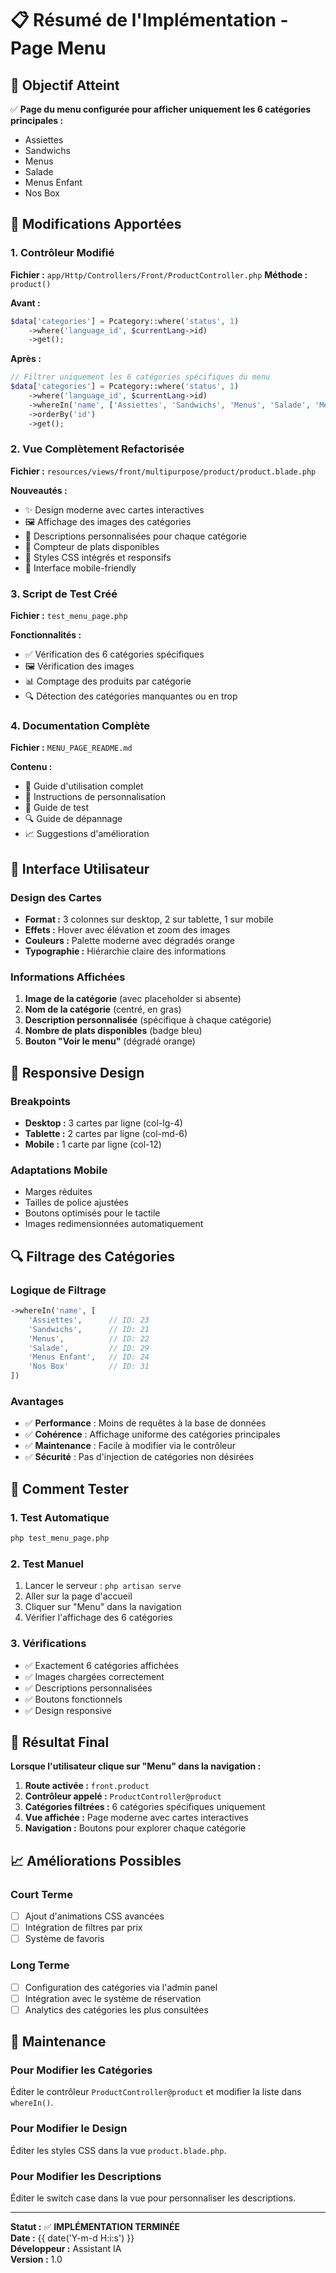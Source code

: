 # 📋 Résumé de l'Implémentation - Page Menu

## 🎯 Objectif Atteint

✅ **Page du menu configurée pour afficher uniquement les 6 catégories principales :**
- Assiettes
- Sandwichs  
- Menus
- Salade
- Menus Enfant
- Nos Box

## 🔧 Modifications Apportées

### 1. Contrôleur Modifié
**Fichier :** `app/Http/Controllers/Front/ProductController.php`
**Méthode :** `product()`

**Avant :**
```php
$data['categories'] = Pcategory::where('status', 1)
    ->where('language_id', $currentLang->id)
    ->get();
```

**Après :**
```php
// Filtrer uniquement les 6 catégories spécifiques du menu
$data['categories'] = Pcategory::where('status', 1)
    ->where('language_id', $currentLang->id)
    ->whereIn('name', ['Assiettes', 'Sandwichs', 'Menus', 'Salade', 'Menus Enfant', 'Nos Box'])
    ->orderBy('id')
    ->get();
```

### 2. Vue Complètement Refactorisée
**Fichier :** `resources/views/front/multipurpose/product/product.blade.php`

**Nouveautés :**
- ✨ Design moderne avec cartes interactives
- 🖼️ Affichage des images des catégories
- 📝 Descriptions personnalisées pour chaque catégorie
- 🔢 Compteur de plats disponibles
- 🎨 Styles CSS intégrés et responsifs
- 📱 Interface mobile-friendly

### 3. Script de Test Créé
**Fichier :** `test_menu_page.php`

**Fonctionnalités :**
- ✅ Vérification des 6 catégories spécifiques
- 🖼️ Vérification des images
- 📊 Comptage des produits par catégorie
- 🔍 Détection des catégories manquantes ou en trop

### 4. Documentation Complète
**Fichier :** `MENU_PAGE_README.md`

**Contenu :**
- 📖 Guide d'utilisation complet
- 🔧 Instructions de personnalisation
- 🚀 Guide de test
- 🔍 Guide de dépannage
- 📈 Suggestions d'amélioration

## 🎨 Interface Utilisateur

### Design des Cartes
- **Format :** 3 colonnes sur desktop, 2 sur tablette, 1 sur mobile
- **Effets :** Hover avec élévation et zoom des images
- **Couleurs :** Palette moderne avec dégradés orange
- **Typographie :** Hiérarchie claire des informations

### Informations Affichées
1. **Image de la catégorie** (avec placeholder si absente)
2. **Nom de la catégorie** (centré, en gras)
3. **Description personnalisée** (spécifique à chaque catégorie)
4. **Nombre de plats disponibles** (badge bleu)
5. **Bouton "Voir le menu"** (dégradé orange)

## 📱 Responsive Design

### Breakpoints
- **Desktop :** 3 cartes par ligne (col-lg-4)
- **Tablette :** 2 cartes par ligne (col-md-6)
- **Mobile :** 1 carte par ligne (col-12)

### Adaptations Mobile
- Marges réduites
- Tailles de police ajustées
- Boutons optimisés pour le tactile
- Images redimensionnées automatiquement

## 🔍 Filtrage des Catégories

### Logique de Filtrage
```php
->whereIn('name', [
    'Assiettes',      // ID: 23
    'Sandwichs',      // ID: 21  
    'Menus',          // ID: 22
    'Salade',         // ID: 29
    'Menus Enfant',   // ID: 24
    'Nos Box'         // ID: 31
])
```

### Avantages
- ✅ **Performance** : Moins de requêtes à la base de données
- ✅ **Cohérence** : Affichage uniforme des catégories principales
- ✅ **Maintenance** : Facile à modifier via le contrôleur
- ✅ **Sécurité** : Pas d'injection de catégories non désirées

## 🚀 Comment Tester

### 1. Test Automatique
```bash
php test_menu_page.php
```

### 2. Test Manuel
1. Lancer le serveur : `php artisan serve`
2. Aller sur la page d'accueil
3. Cliquer sur "Menu" dans la navigation
4. Vérifier l'affichage des 6 catégories

### 3. Vérifications
- ✅ Exactement 6 catégories affichées
- ✅ Images chargées correctement
- ✅ Descriptions personnalisées
- ✅ Boutons fonctionnels
- ✅ Design responsive

## 🎯 Résultat Final

**Lorsque l'utilisateur clique sur "Menu" dans la navigation :**

1. **Route activée :** `front.product`
2. **Contrôleur appelé :** `ProductController@product`
3. **Catégories filtrées :** 6 catégories spécifiques uniquement
4. **Vue affichée :** Page moderne avec cartes interactives
5. **Navigation :** Boutons pour explorer chaque catégorie

## 📈 Améliorations Possibles

### Court Terme
- [ ] Ajout d'animations CSS avancées
- [ ] Intégration de filtres par prix
- [ ] Système de favoris

### Long Terme
- [ ] Configuration des catégories via l'admin panel
- [ ] Intégration avec le système de réservation
- [ ] Analytics des catégories les plus consultées

## 🔧 Maintenance

### Pour Modifier les Catégories
Éditer le contrôleur `ProductController@product` et modifier la liste dans `whereIn()`.

### Pour Modifier le Design
Éditer les styles CSS dans la vue `product.blade.php`.

### Pour Modifier les Descriptions
Éditer le switch case dans la vue pour personnaliser les descriptions.

---

**Statut :** ✅ **IMPLÉMENTATION TERMINÉE**  
**Date :** {{ date('Y-m-d H:i:s') }}  
**Développeur :** Assistant IA  
**Version :** 1.0
